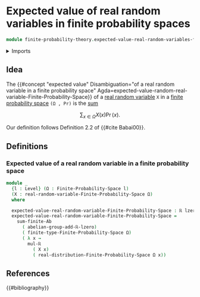 # Expected value of real random variables in finite probability spaces

```agda
module finite-probability-theory.expected-value-real-random-variables-finite-probability-spaces where
```

<details><summary>Imports</summary>

```agda
open import finite-probability-theory.finite-probability-spaces
open import finite-probability-theory.positive-distributions-on-finite-types
open import finite-probability-theory.probability-distributions-on-finite-types
open import finite-probability-theory.real-random-variables-finite-probability-spaces

open import foundation.dependent-pair-types
open import foundation.empty-types
open import foundation.function-types
open import foundation.identity-types
open import foundation.inhabited-types
open import foundation.propositions
open import foundation.sets
open import foundation.subtypes
open import foundation.transport-along-identifications
open import foundation.universe-levels

open import group-theory.sums-of-finite-families-of-elements-abelian-groups

open import real-numbers.addition-real-numbers
open import real-numbers.dedekind-real-numbers
open import real-numbers.multiplication-real-numbers
open import real-numbers.positive-real-numbers
open import real-numbers.rational-real-numbers
open import real-numbers.strict-inequality-real-numbers

open import univalent-combinatorics.finite-types
```

</details>

## Idea

The
{{#concept "expected value" Disambiguation="of a real random variable in a finite probability space" Agda=expected-value-random-real-variable-Finite-Probability-Space}}
of a
[real random variable](finite-probability-theory.real-random-variables-finite-probability-spaces.md)
`X` in a
[finite probability space](finite-probability-theory.finite-probability-spaces.md)
`(Ω , Pr)` is the
[sum](group-theory.sums-of-finite-families-of-elements-abelian-groups.md)

$$
  ∑_{x ∈ Ω} X(x)\operatorname{Pr}(x).
$$

Our definition follows Definition 2.2 of {{#cite Babai00}}.

## Definitions

### Expected value of a real random variable in a finite probability space

```agda
module _
  {l : Level} (Ω : Finite-Probability-Space l)
  (X : real-random-variable-Finite-Probability-Space Ω)
  where

  expected-value-real-random-variable-Finite-Probability-Space : ℝ lzero
  expected-value-real-random-variable-Finite-Probability-Space =
    sum-finite-Ab
      ( abelian-group-add-ℝ-lzero)
      ( finite-type-Finite-Probability-Space Ω)
      ( λ x →
        mul-ℝ
          ( X x)
          ( real-distribution-Finite-Probability-Space Ω x))
```

## References

{{#bibliography}}
